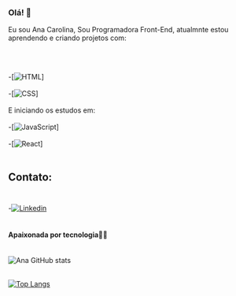 ###  Olá! 🚀

Eu sou Ana Carolina, Sou Programadora Front-End, atualmnte estou aprendendo e criando projetos com:

<br>
<br>

 
-[![HTML](https://img.shields.io/badge/HTML5-E34F26?style=for-the-badge&logo=html5&logoColor=white)]
<br>
<br>
-[![CSS](https://img.shields.io/badge/CSS3-1572B6?style=for-the-badge&logo=css3&logoColor=white)]
 <br>
 <br>
 E iniciando os estudos em:
 <br>
 <br>
 -[![JavaScript](https://img.shields.io/badge/JavaScript-323330?style=for-the-badge&logo=javascript&logoColor=F7DF1E)]<br><br>-[![React](https://img.shields.io/badge/React-20232A?style=for-the-badge&logo=react&logoColor=61DAFB)]<br><br>

## Contato: <br><br>
-[![Linkedin](https://img.shields.io/badge/LinkedIn-0077B5?style=for-the-badge&logo=linkedin&logoColor=white)](https://www.linkedin.com/in/ana-carolina-lopes-dos-santos-programador)<br><br>

  #### Apaixonada por tecnologia🚀🚀<br><br>
 ![Ana GitHub stats](https://github-readme-stats.vercel.app/api?username=AnaChSantos&show_icons=true&theme=onedark)<br><br>


 [![Top Langs](https://github-readme-stats.vercel.app/api/top-langs/?username=AnaChSantos)](https://github.com/anuraghazra/github-readme-stats)

 
